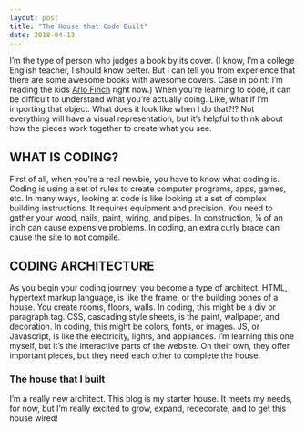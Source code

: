 ```yaml
---
layout: post
title: "The House that Code Built"
date: 2018-04-13
---
```


I’m the type of person who judges a book by its cover. (I know, I’m a college English teacher, I should know better. But I can tell you from experience that there are some awesome books with awesome covers. Case in point: I’m reading the kids <a href="https://johnaugust.com/arlo-finch">Arlo Finch</a> right now.) When you’re learning to code, it can be difficult to understand what you’re actually doing. Like, what if I’m importing that object. What does it look like when I do that?!? Not everything will have a visual representation, but it’s helpful to think about how the pieces work together to create what you see.

<h2>WHAT IS CODING?</h2>
First of all, when you’re a real newbie, you have to know what coding is. Coding is using a set of rules to create computer programs, apps, games, etc. In many ways, looking at code is like looking at a set of complex building instructions. It requires equipment and precision. You need to gather your wood, nails, paint, wiring, and pipes. In construction, ¼ of an inch can cause expensive problems. In coding, an extra curly brace can cause the site to not compile.  

<h2>CODING ARCHITECTURE</h2>
As you begin your coding journey, you become a type of architect. HTML, hypertext markup language, is like the frame, or the building bones of a house. You create rooms, floors, walls. In coding, this might be a div or paragraph tag.  CSS,  cascading style sheets, is the paint, wallpaper, and decoration.  In coding, this might be colors, fonts, or images. JS, or Javascript, is like the electricity, lights, and appliances. I’m learning this one myself, but it’s the interactive parts of the website. On their own, they offer important pieces, but they need each other to complete the house.

<h3>The house that I built</h3>
I’m a really new architect. This blog is my starter house.  It meets my needs, for now, but I’m really excited to grow, expand, redecorate, and to get this house wired!

